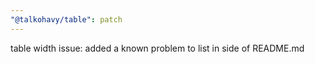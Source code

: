 ```yaml
---
"@talkohavy/table": patch
---
```


table width issue: added a known problem to list in side of README.md
